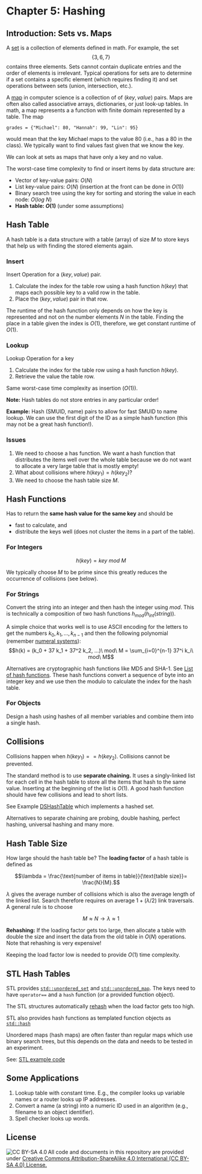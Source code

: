 # Chapter 5: Hashing

## Introduction: Sets vs. Maps

A [set](https://en.wikipedia.org/wiki/Set_(mathematics)) is a collection of elements defined in math. For example,
the set 
$$\{3, 6, 7\}$$ 
contains three elements. Sets cannot contain duplicate entries and the order of elements is irrelevant. Typical operations for sets are to determine if a set contains a specific element (which requires finding it) and set operations between sets (union, intersection, etc.).

A [map](https://en.wikipedia.org/wiki/Associative_array) in computer science is a collection of of $(key, value)$ pairs. Maps are often also called associative arrays, dictionaries,
or just look-up tables. In math, a map represents a a function with finite domain represented by a table. 
The map 

`grades = {"Michael": 80, "Hannah": 99, "Lin": 95}` 

would mean that the key Michael maps to the value 80 
(i.e., has a 80 in the class). We typically want to find values fast given that we know the key. 

We can look at sets as maps that have only a key and no value. 

The worst-case time complexity to find or insert items by data structure are:

* Vector of key-value pairs: $O(N)$
* List key-value pairs: $O(N)$ (insertion at the front can be done in $O(1)$)
* Binary search tree using the key for sorting and storing the value in each node: $O(log\ N)$
* **Hash table: $O(1)$** (under some assumptions)

## Hash Table

A hash table is a data structure with a table (array) of size $M$ to store keys that help us with finding the stored elements again.

### Insert
Insert Operation for a $(key, value)$ pair.

1. Calculate the index for the table row using a hash function $h(key)$ that maps each possible key to a 
valid row in the table. 
2. Place the $(key, value)$ pair in that row.

The runtime of the hash function only depends on how the key is represented and not on the number elements $N$ in the table. 
Finding the place in a table given the index is $O(1)$, therefore, we get constant runtime of $O(1)$.


### Lookup
Lookup Operation for a key
1. Calculate the index for the table row using a hash function $h(key)$.
2. Retrieve the value the table row.

Same worst-case time complexity as insertion ($O(1)$).


**Note:** Hash tables do not store entries in any particular order! 

**Example:** Hash (SMUID, name) pairs to allow for fast SMUID to name lookup. We can use the first digit of the ID as a simple hash function (this may not be a great hash function!).


### Issues

1. We need to choose a has function. We want a hash function that distributes the items well over the whole table because we do not want to allocate a very large table that is mostly empty!
2. What about collisions where $h(key_1) = h(key_2)$?
3. We need to choose the hash table size $M$.

## Hash Functions

Has to return the **same hash value for the same key** and should be
* fast to calculate, and
* distribute the keys well (does not cluster the items in a part of the table).


### For Integers
$$h(key) = key\ mod\ M$$ 

We typically choose $M$ to be prime since this greatly reduces the occurrence of collisions (see below).

### For Strings

Convert the string into an integer and then hash the integer using $mod$. This is technically a composition of two hash functions $h_{mod}(h_{int}(string))$.

A simple choice that works well is to use ASCII encoding for the letters to get the numbers $k_0, k_1, ..., k_{n-1}$ and then the following polynomial (remember [numeral systems](https://en.wikipedia.org/wiki/Numeral_system)):
$$h(k) = (k_0 + 37 k_1 + 37^2 k_2, ...)\ mod\ M = \sum_{i=0}^{n-1} 37^i k_i\ mod\ M$$  

Alternatives are cryptographic hash functions like MD5 and SHA-1. See [List of hash functions](https://en.wikipedia.org/wiki/List_of_hash_functions). These hash functions convert a sequence of byte into an integer key and we use then the modulo to 
calculate the index for the hash table. 

### For Objects

Design a hash using hashes of all member variables and combine them into a single hash.


## Collisions

Collisions happen when $h(key_1) == h(key_2)$. Collisions cannot be prevented.

The standard method is to use **separate chaining.** It uses a singly-linked list for each cell in the hash table to store all
the items that hash to the same value. Inserting at the beginning of the list is $O(1)$. A good hash function should 
have few collisions and lead to short lists.

See Example [DSHashTable](DSHashTable) which implements a hashed set.

Alternatives to separate chaining are probing, double hashing, perfect hashing, universal hashing and many more.

## Hash Table Size

How large should the hash table be? The **loading factor** of a hash table is defined as

$$\lambda = \frac{\text{number of items in table}}{\text{table size}}= \frac{N}{M}.$$

$\lambda$ gives the average number of collisions which is also the average length of the linked list. 
Search therefore requires on average $1 + (\lambda / 2)$ link traversals. A general rule is to choose 

$$M \approx N \rightarrow \lambda \approx 1$$

**Rehashing:** If the loading factor gets too large, then allocate a table with double the size and insert the data from the old table in $O(N)$ operations. Note that rehashing is very expensive!

Keeping the load factor low is needed to provide $O(1)$ time complexity. 


## STL Hash Tables

STL provides [`std::unordered_set`](https://cplusplus.com/reference/unordered_set/unordered_set/) and [`std::unordered_map`](https://cplusplus.com/reference/unordered_map/unordered_map/). The keys need to have `operator==` and a `hash` function (or a provided function object).

The STL structures automatically [rehash](https://cplusplus.com/reference/unordered_set/unordered_set/rehash/) when the load factor gets too high.

STL also provides hash functions as templated function objects as [`std::hash`](https://en.cppreference.com/w/cpp/utility/hash)

Unordered maps (hash maps) are often faster than regular maps which use binary search trees, 
but this depends on the data and needs to be tested in an experiment.

See: [STL example code](STL)

## Some Applications

1. Lookup table with constant time. E.g., the compiler looks up variable names or a router looks up IP addresses.
2. Convert a name (a string) into a numeric ID used in an algorithm (e.g., filename to an object identifier).
3. Spell checker looks up words.


## License

<img src="https://licensebuttons.net/l/by-sa/3.0/88x31.png" alt="CC BY-SA 4.0" align="left">

All code and documents in this repository are provided under [Creative Commons Attribution-ShareAlike 4.0 International (CC BY-SA 4.0) License.](https://creativecommons.org/licenses/by-sa/4.0/)